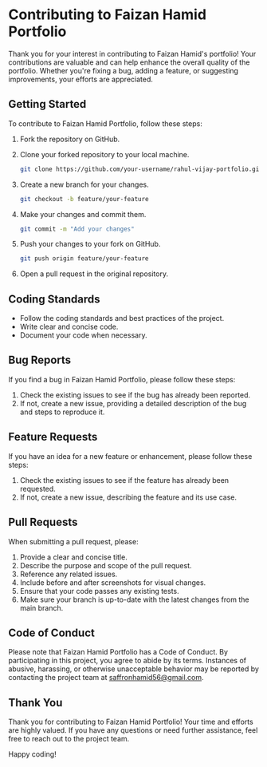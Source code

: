 # Contributing to Faizan Hamid Portfolio

Thank you for your interest in contributing to Faizan Hamid's portfolio! Your contributions are valuable and can help enhance the overall quality of the portfolio. Whether you're fixing a bug, adding a feature, or suggesting improvements, your efforts are appreciated.

## Getting Started

To contribute to Faizan Hamid Portfolio, follow these steps:

1. Fork the repository on GitHub.
2. Clone your forked repository to your local machine.

   ```bash
   git clone https://github.com/your-username/rahul-vijay-portfolio.git
   ```

3. Create a new branch for your changes.

   ```bash
   git checkout -b feature/your-feature
   ```

4. Make your changes and commit them.

   ```bash
   git commit -m "Add your changes"
   ```

5. Push your changes to your fork on GitHub.

   ```bash
   git push origin feature/your-feature
   ```

6. Open a pull request in the original repository.

## Coding Standards

- Follow the coding standards and best practices of the project.
- Write clear and concise code.
- Document your code when necessary.

## Bug Reports

If you find a bug in Faizan Hamid Portfolio, please follow these steps:

1. Check the existing issues to see if the bug has already been reported.
2. If not, create a new issue, providing a detailed description of the bug and steps to reproduce it.

## Feature Requests

If you have an idea for a new feature or enhancement, please follow these steps:

1. Check the existing issues to see if the feature has already been requested.
2. If not, create a new issue, describing the feature and its use case.

## Pull Requests

When submitting a pull request, please:

1. Provide a clear and concise title.
2. Describe the purpose and scope of the pull request.
3. Reference any related issues.
4. Include before and after screenshots for visual changes.
5. Ensure that your code passes any existing tests.
6. Make sure your branch is up-to-date with the latest changes from the main branch.

## Code of Conduct

Please note that Faizan Hamid Portfolio has a Code of Conduct. By participating in this project, you agree to abide by its terms. Instances of abusive, harassing, or otherwise unacceptable behavior may be reported by contacting the project team at saffronhamid56@gmail.com.

## Thank You

Thank you for contributing to Faizan Hamid Portfolio! Your time and efforts are highly valued. If you have any questions or need further assistance, feel free to reach out to the project team.

Happy coding!
